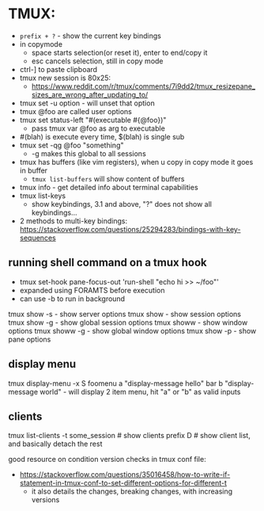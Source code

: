 # TMUX:
- `prefix + ?` - show the current key bindings
- in copymode
    - space starts selection(or reset it), enter to end/copy it
    - esc cancels selection, still in copy mode
- ctrl-] to paste clipboard
- tmux new session is 80x25:
    - https://www.reddit.com/r/tmux/comments/7i9dd2/tmux_resizepane_sizes_are_wrong_after_updating_to/
- tmux set -u option   - will unset that option
- tmux @foo are called user options
- tmux set status-left "#(executable #{@foo})"
    - pass tmux var @foo as arg to executable
- #(blah) is execute every time, $(blah) is single sub
- tmux set -qg @foo "something"
    - -g makes this global to all sessions
- tmux has buffers (like vim registers), when u copy in copy mode it goes in buffer
    - `tmux list-buffers` will show content of buffers
- tmux info - get detailed info about terminal capabilities
- tmux list-keys
    - show keybindings, 3.1 and above, "?" does not show all keybindings...
- 2 methods to multi-key bindings: https://stackoverflow.com/questions/25294283/bindings-with-key-sequences

## running shell command on a tmux hook
- tmux set-hook pane-focus-out 'run-shell "echo hi >> ~/foo"'
- expanded using FORAMTS before execution
- can use -b to run in background

tmux show -s    - show server options
tmux show       - show session options
tmux show -g    - show global session options
tmux showw      - show window options
tmux showw -g   - show global window options
tmux show -p    - show pane options

## display menu
tmux display-menu -x S foomenu a "display-message hello" bar b "display-message world"
    - will display 2 item menu, hit "a" or "b" as valid inputs

## clients
tmux list-clients -t some_session      # show clients
prefix D                               # show client list, and basically detach the rest

good resource on condition version checks in tmux conf file:
- https://stackoverflow.com/questions/35016458/how-to-write-if-statement-in-tmux-conf-to-set-different-options-for-different-t
    - it also details the changes, breaking changes, with increasing versions
